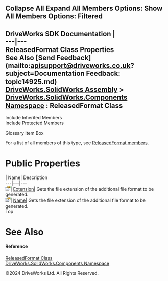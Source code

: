        

 Collapse All Expand All  Members Options: Show All  Members Options: Filtered   
---  
DriveWorks SDK Documentation  |   
---|---  
ReleasedFormat Class Properties   
See Also [Send Feedback](mailto:apisupport@driveworks.co.uk?subject=Documentation Feedback: topic14925.md)  
[DriveWorks.SolidWorks Assembly](topic13342.md) > [DriveWorks.SolidWorks.Components Namespace](topic13925.md) : ReleasedFormat Class  
---  
  
Include Inherited Members    
Include Protected Members    


Glossary Item Box

For a list of all members of this type, see [ReleasedFormat members](topic14926.md).

# Public Properties

| Name| Description  
---|---|---  
![Public Property](dotnetimages/publicProperty.gif)| [Extension](topic14932.md)| Gets the file extension of the additional file format to be generated.   
![Public Property](dotnetimages/publicProperty.gif)| [Name](topic14933.md)| Gets the file extension of the additional file format to be generated.   
Top

# See Also

#### Reference

[ReleasedFormat Class](topic14925.md)   
[DriveWorks.SolidWorks.Components Namespace](topic13925.md)

©2024 DriveWorks Ltd. All Rights Reserved.
